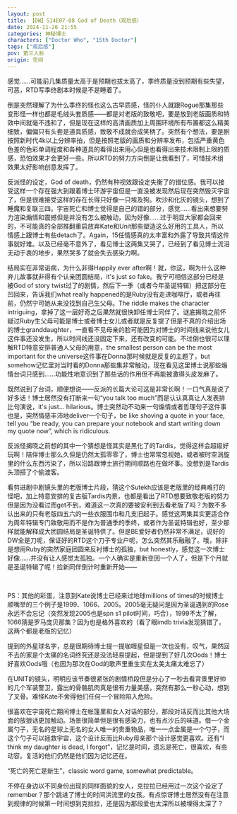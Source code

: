 ```yaml
---
layout: post
title: 【DW】S14E07-08 God of Death（观后感）
date: 2024-11-26 21:55
categories: 神秘博士
characters: ["Doctor Who", "15th Doctor"]
tags: ["观后感"]
pov: 第三人称
origin: 空间
---
```


感觉……可能前几集质量太高于是预期也拔太高了，季终质量没到预期有些失望，可恶，RTD写季终剧本时候是不是睡着了。

倒是突然理解了为什么季终的怪也这么古早质感，怪的仆人就跟Rogue那集那些变形怪一样也都是毛绒头套质感——都是对老版的致敬吧，要是放到老版画质和特效中间就毫不违和了，但是现在这样的高清画质加上周围环境所有布置都这么精美细致，偏偏只有头套是道具质感，致敬不成就会成笑柄了。突然有个想法，要是剧按照新时代4k以上分辨率拍，但是按照老版的画质和分辨率发布，包括严重黄色色差的色彩单调程度和各种道具的看得出来用心但是也看得出来技术限制上限的质感，恐怕效果才会更好一些。所以RTD的努力方向倒是让我看到了，可惜技术组效果太好影响创意发挥了。

反派怪的设定，God of death，仍然有种视效跟设定失衡了的错位感。我可以接受这样一个存在强大到跟着博士环游宇宙但是一直没被发现然后现在突然毁灭宇宙了，但是很难接受这样的存在长得只好像一只埃及狗。吹沙和化灰的镜头，想到了睡魔和复联三四。宇宙死亡和博士觉得是自己的错的部分，感觉……看出来想要努力渲染煽情和震撼但是并没有怎么被触动，因为好像……过于明显大家都会回来的，不可能真的全部推翻重启放弃Kate和Unit那些塑造这么好用的工具人，所以情感上跟博士有些detach了。Again，15任情感真的太丰富和外露了导致共情这件事就好难。以及已经毫不意外了，看见博士这两集又哭了，已经到了看见博士流泪无动于衷的地步，果然哭多了就会失去感染力啊。

结局实在非常诟病，为什么非得Happily ever after啊！就，你这，啊为什么这种弃儿故事就非得有个认亲团圆结局，it's just so fake。我宁可相信这部分已经是被God of story twist过了的剧情，然后下一季（或者今年圣诞特辑）把这部分在凹回来，告诉我们what really happened的是Ruby没有走进咖啡厅，或者再往前，仍然宁可她从来没找到自己生父母。The riddle makes the character intriguing，拿掉了这一层好奇之后果然就很快卸任博士同伴了。谜底揭晓之前怀疑过Ruby生父母可能是博士或者博士女儿或者就是反复提了但是不真的介绍出场的博士granddaughter，一直看不见母亲的脸可能因为对博士的时间线来说他女儿这件事还没发生，所以时间线还没固定下来，还有改变的可能。不过倒也很可以理解RTD特意安排普通人父母的用意，the smallest person can be the most important for the universe这件事在Donna那时候就是反复的主题了，but somehow记忆里对当时看的Donna那些集非常触动，现在看见这里博士说那些煽情台词只感到……功能性地意识到了那些话的作用但不再能被激得头皮发麻了。

既然说到了台词，顺便想说——反派的长篇大论可这是非常长啊！一口气真是说了好多话！博士居然没有打断来一句“you talk too much”而是认认真真让人发表排比句演说，it's just... hilarious。博士突然动不动来一句煽情或者哲理句子这件事也是，突然情感丰沛地deliver一个句子，be like shoving a quote in your face, tell you “be ready, you can prepare your notebook and start writing down my quote now”, which is ridiculous.

反派怪揭晓之前想的其中一个猜想是怪其实是黑化了的Tardis，觉得这样会超级好玩啊！陪伴博士那么久但是仍然太孤零零了，博士也常常忽视她，或者被时空涡旋里的什么东西污染了，所以沿路跟博士旅行期间顺路也在做坏事。没想到是Tardis头顶搭了个偷渡客。

看剪进剧中剧镜头里的老版博士片段，猜这个Sutekh应该是老版里的经典难打的怪吧，加上特意安排的复古版Tardis内景，也都是看出了RTD想要致敬老版的努力但是因为没看过而get不到，难道这一次真的要被安利到去看老版了吗？为数不多认出来的只有老版四五六的一些衣服围巾和几支旧起子。感觉这两集其实更适合作为周年特辑专门致敬用而不是作为普通季的季终，或者作为圣诞特辑也好，至少那样就能解释成大团圆结局是圣诞特供了。但是BE爱好者仍然非常不满足，说好的DW全是刀呢，保证好的RTD这个刀子专业户呢，怎么突然其乐融融了。哦，除非是想用Ruby的突然家庭团圆来反衬博士的孤独，but honestly，感觉这一次博士好像……并没有让人感觉太孤独。一个人确实是重新变回一个人了，但是下个月就是圣诞特辑了呢！捡新同伴倒计时重新开始——

<br>

PS：其他的彩蛋，注意到Kate说博士已经来过地球millions of times的时候博士顺嘴举的三个例子是1999、1066、2005。2005毫无疑问是因为圣诞遇到的Rose永远不会忘记（突然发现2005也是spn s1 pilot时间，巧合），1999不太了解，1066猜是罗马庞贝那集？因为也是格外喜欢的（看了眼imdb trivia发现猜错了，这两个都是老版的记忆）

提到的外星球名字，总是很期待博士提一提咖喱星但是一次也没有，叹气，果然回不去的家是个太痛的名词终究还是没法轻易提起，但是提到了好几次Oods！博士好喜欢Oods哦（也因为那次在Ood的歌声里重生实在太美太痛太难忘了）

在UNIT的镜头，明明应该节奏很紧张的剧情桥段但是分心了一秒去看背景里好帅的几个军装警卫，露出的骨骼肌肉真是很有力量美感，突然有那么一秒心动，想到了叉骨。难怪Kate不舍得他们任何一个冒险陷入危险。

很喜欢在宇宙死亡期间博士在帐篷里和女人对话的部分，那段对话反而比其他大场面的放狠话更加触动。场景很简单但是很有感染力，也有点沙丘的味道。借一个金属勺子，无名的星球上无名的女人唯一的贵重物品，唯一一点金属是一个勺子，而这个勺子可以拯救宇宙，这个设计反而比Ruby母亲那个设计感觉更喜欢。还有“I think my daughter is dead, I forgot”，记忆是时间，遗忘是死亡，很喜欢，有些动容。复活的他们仍然是他们因为记忆还在。

“死亡的死亡是新生”，classic word game, somewhat predictable。

不停在身边以不同身份出现的同样面貌的女人，克拉拉已经用过一次这个设定了remember？那个跳进了博士的时间洪流里的女孩。有点惊讶博士居然没有在注意到规律的时候第一时间想到克拉拉，还是因为那段爱也太深所以被埋得太深了？
